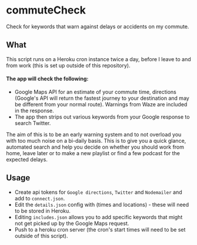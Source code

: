 # commuteCheck
Check for keywords that warn against delays or accidents on my commute.

## What
This script runs on a Heroku cron instance twice a day, before I leave to and from work (this is set up outside of this repository).

#### The app will check the following:
- Google Maps API for an estimate of your commute time, directions (Google's API will return the fastest journey to your destination and may be different from your normal route). Warnings from Waze are included in the response.
- The app then strips out various keywords from your Google response to search Twitter.

The aim of this is to be an early warning system and to not overload you with too much noise on a bi-daily basis. This is to give you a quick glance, automated search and help you decide on whether you should work from home, leave later or to make a new playlist or find a few podcast for the expected delays.

## Usage
- Create api tokens for `Google directions`, `Twitter` and `Nodemailer` and add to `connect.json`.
- Edit the `details.json` config with (times and locations) - these will need to be stored in Heroku.
- Editing `includes.json` allows you to add specific keywords that might not get picked up by the Google Maps request.
- Push to a heroku cron server (the cron's start times will need to be set outside of this script).
